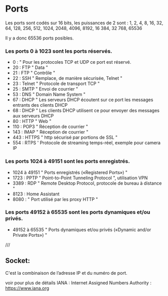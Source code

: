 # Ports

Les ports sont codés sur 16 bits, les puissances de 2 sont : 1, 2, 4, 8, 16, 32, 64, 128, 256, 512, 1024, 2048, 4096, 8192, 16 384, 32 768, 65536


Il y a donc 65536 ports posibles.

### Les ports 0 à 1023 sont les ports réservés.
- 0      :             " Pour les protocoles TCP et UDP ce port est réservé.
- 20     :   FTP       " Data "
- 21     :   FTP       " Contrôle "
- 22     :   SSH       " Remplace, de manière sécurisée, Telnet "
- 23     :   Telnet    " Protocole de transport TCP "
- 25     :   SMTP      " Envoi de courrier "
- 53     :   DNS       " Domain Name System "
- 67     :   DHCP      " Les serveurs DHCP écoutent sur ce port les messages entrants des clients DHCP
- 68     :   DHCP      " Les clients DHCP utilisent ce pour envoyer des messages aux serveurs DHCP
- 80     :   HTTP      " Web "
- 110    :   POP3      " Réception de courrier "
- 143    :   IMAP      " Réception de courrier "
- 443    :   HTTPS     " http sécurisé par portions de SSL "
- 554    :   RTPS      ' Protocole de streaming temps-réel, exemple pour camera IP

### Les ports 1024 à 49151 sont les ports enregistrés.
- 1024 à 49151         " Ports enregistrés («Registered Ports») "
- 1723   :   PPTP      " Point-to-Point Tunneling Protocol ", utilisation VPN
- 3389   :   RDP       " Remote Desktop Protocol, protocole de bureau à distance "
- 8123   :   Home Assistant
- 8080   :             " Port utilisé par les proxy HTTP "

### Les ports 49152 à 65535 sont les ports dynamiques et/ou privés.
- 49152 à 65535        " Ports dynamiques et/ou privés («Dynamic and/or Private Ports») "

///

## Socket:

C'est la combinaison de l’adresse IP et du numéro de port.

voir pour plus de détails IANA :  Internet Assigned Numbers Authority    : https://www.iana.org

